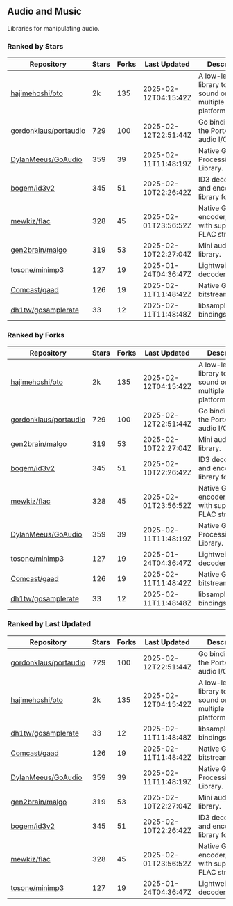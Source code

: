 ## Audio and Music

Libraries for manipulating audio.

### Ranked by Stars

| Repository | Stars | Forks | Last Updated | Description | 
|------------|-------|-------|--------------|-------------|
| [hajimehoshi/oto](https://github.com/hajimehoshi/oto) | 2k | 135 | 2025-02-12T04:15:42Z |  A low-level library to play sound on multiple platforms. |
| [gordonklaus/portaudio](https://github.com/gordonklaus/portaudio) | 729 | 100 | 2025-02-12T22:51:44Z |  Go bindings for the PortAudio audio I/O library. |
| [DylanMeeus/GoAudio](https://github.com/DylanMeeus/GoAudio) | 359 | 39 | 2025-02-11T11:48:19Z |  Native Go Audio Processing Library. |
| [bogem/id3v2](https://github.com/bogem/id3v2) | 345 | 51 | 2025-02-10T22:26:42Z |  ID3 decoding and encoding library for Go. |
| [mewkiz/flac](https://github.com/mewkiz/flac) | 328 | 45 | 2025-02-01T23:56:52Z |  Native Go FLAC encoder/decoder with support for FLAC streams. |
| [gen2brain/malgo](https://github.com/gen2brain/malgo) | 319 | 53 | 2025-02-10T22:27:04Z |  Mini audio library. |
| [tosone/minimp3](https://github.com/tosone/minimp3) | 127 | 19 | 2025-01-24T04:36:47Z |  Lightweight MP3 decoder library. |
| [Comcast/gaad](https://github.com/Comcast/gaad) | 126 | 19 | 2025-02-11T11:48:42Z |  Native Go AAC bitstream parser. |
| [dh1tw/gosamplerate](https://github.com/dh1tw/gosamplerate) | 33 | 12 | 2025-02-11T11:48:48Z |  libsamplerate bindings for go. |

### Ranked by Forks

| Repository | Stars | Forks | Last Updated | Description | 
|------------|-------|-------|--------------|-------------|
| [hajimehoshi/oto](https://github.com/hajimehoshi/oto) | 2k | 135 | 2025-02-12T04:15:42Z |  A low-level library to play sound on multiple platforms. |
| [gordonklaus/portaudio](https://github.com/gordonklaus/portaudio) | 729 | 100 | 2025-02-12T22:51:44Z |  Go bindings for the PortAudio audio I/O library. |
| [gen2brain/malgo](https://github.com/gen2brain/malgo) | 319 | 53 | 2025-02-10T22:27:04Z |  Mini audio library. |
| [bogem/id3v2](https://github.com/bogem/id3v2) | 345 | 51 | 2025-02-10T22:26:42Z |  ID3 decoding and encoding library for Go. |
| [mewkiz/flac](https://github.com/mewkiz/flac) | 328 | 45 | 2025-02-01T23:56:52Z |  Native Go FLAC encoder/decoder with support for FLAC streams. |
| [DylanMeeus/GoAudio](https://github.com/DylanMeeus/GoAudio) | 359 | 39 | 2025-02-11T11:48:19Z |  Native Go Audio Processing Library. |
| [tosone/minimp3](https://github.com/tosone/minimp3) | 127 | 19 | 2025-01-24T04:36:47Z |  Lightweight MP3 decoder library. |
| [Comcast/gaad](https://github.com/Comcast/gaad) | 126 | 19 | 2025-02-11T11:48:42Z |  Native Go AAC bitstream parser. |
| [dh1tw/gosamplerate](https://github.com/dh1tw/gosamplerate) | 33 | 12 | 2025-02-11T11:48:48Z |  libsamplerate bindings for go. |

### Ranked by Last Updated

| Repository | Stars | Forks | Last Updated | Description | 
|------------|-------|-------|--------------|-------------|
| [gordonklaus/portaudio](https://github.com/gordonklaus/portaudio) | 729 | 100 | 2025-02-12T22:51:44Z |  Go bindings for the PortAudio audio I/O library. |
| [hajimehoshi/oto](https://github.com/hajimehoshi/oto) | 2k | 135 | 2025-02-12T04:15:42Z |  A low-level library to play sound on multiple platforms. |
| [dh1tw/gosamplerate](https://github.com/dh1tw/gosamplerate) | 33 | 12 | 2025-02-11T11:48:48Z |  libsamplerate bindings for go. |
| [Comcast/gaad](https://github.com/Comcast/gaad) | 126 | 19 | 2025-02-11T11:48:42Z |  Native Go AAC bitstream parser. |
| [DylanMeeus/GoAudio](https://github.com/DylanMeeus/GoAudio) | 359 | 39 | 2025-02-11T11:48:19Z |  Native Go Audio Processing Library. |
| [gen2brain/malgo](https://github.com/gen2brain/malgo) | 319 | 53 | 2025-02-10T22:27:04Z |  Mini audio library. |
| [bogem/id3v2](https://github.com/bogem/id3v2) | 345 | 51 | 2025-02-10T22:26:42Z |  ID3 decoding and encoding library for Go. |
| [mewkiz/flac](https://github.com/mewkiz/flac) | 328 | 45 | 2025-02-01T23:56:52Z |  Native Go FLAC encoder/decoder with support for FLAC streams. |
| [tosone/minimp3](https://github.com/tosone/minimp3) | 127 | 19 | 2025-01-24T04:36:47Z |  Lightweight MP3 decoder library. |

